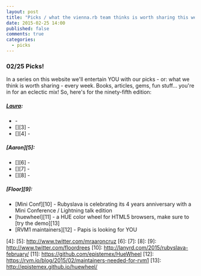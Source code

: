 ```yaml
---
layout: post
title: "Picks / what the vienna.rb team thinks is worth sharing this week"
date: 2015-02-25 14:00
published: false
comments: true
categories:
  - picks
---
```


### 02/25 Picks!

In a series on this website we'll entertain YOU with our picks - or: what we think is worth sharing - every week.
Books, articles, gems, fun stuff... you're in for an eclectic mix! So, here's for the ninety-fifth edition:

##### [Laura][1]:
- [][2] -
- [][3] -
- [][4] -

##### [Aaron][5]:
- [][6] -
- [][7] -
- [][8] -


##### [Floor][9]:
- [Mini Conf][10] - Rubyslava is celebrating its 4 years anniversary with a Mini Conference / Lightning talk edition
- [huewheel][11] - a HUE color wheel for HTML5 browsers, make sure to [try the demo][13]
- [RVM1 maintainers][12] - Papis is looking for YOU


[1]: http://www.twitter.com/alicetragedy
[2]:
[3]:
[4]:
[5]: http://www.twitter.com/mraaroncruz
[6]:
[7]:
[8]:
[9]: http://www.twitter.com/floordrees
[10]: http://lanyrd.com/2015/rubyslava-february/
[11]: https://github.com/epistemex/HueWheel
[12]: https://rvm.io/blog/2015/02/maintainers-needed-for-rvm1
[13]: http://epistemex.github.io/huewheel/
